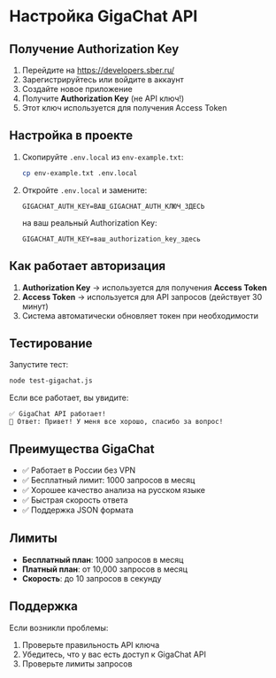 # Настройка GigaChat API

## Получение Authorization Key

1. Перейдите на https://developers.sber.ru/
2. Зарегистрируйтесь или войдите в аккаунт
3. Создайте новое приложение
4. Получите **Authorization Key** (не API ключ!)
5. Этот ключ используется для получения Access Token

## Настройка в проекте

1. Скопируйте `.env.local` из `env-example.txt`:
   ```bash
   cp env-example.txt .env.local
   ```

2. Откройте `.env.local` и замените:
   ```
   GIGACHAT_AUTH_KEY=ВАШ_GIGACHAT_AUTH_КЛЮЧ_ЗДЕСЬ
   ```
   на ваш реальный Authorization Key:
   ```
   GIGACHAT_AUTH_KEY=ваш_authorization_key_здесь
   ```

## Как работает авторизация

1. **Authorization Key** → используется для получения **Access Token**
2. **Access Token** → используется для API запросов (действует 30 минут)
3. Система автоматически обновляет токен при необходимости

## Тестирование

Запустите тест:
```bash
node test-gigachat.js
```

Если все работает, вы увидите:
```
✅ GigaChat API работает!
📝 Ответ: Привет! У меня все хорошо, спасибо за вопрос!
```

## Преимущества GigaChat

- ✅ Работает в России без VPN
- ✅ Бесплатный лимит: 1000 запросов в месяц
- ✅ Хорошее качество анализа на русском языке
- ✅ Быстрая скорость ответа
- ✅ Поддержка JSON формата

## Лимиты

- **Бесплатный план**: 1000 запросов в месяц
- **Платный план**: от 10,000 запросов в месяц
- **Скорость**: до 10 запросов в секунду

## Поддержка

Если возникли проблемы:
1. Проверьте правильность API ключа
2. Убедитесь, что у вас есть доступ к GigaChat API
3. Проверьте лимиты запросов
